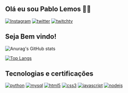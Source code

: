 ## Olá eu sou Pablo Lemos 🖖🏽 
[![Instagram](https://img.shields.io/badge/Instagram-E4405F?style=for-the-badge&logo=instagram&logoColor=white)](https://www.instagram.com/lemosprg/)
[![twitter](https://img.shields.io/badge/Twitter-1DA1F2?style=for-the-badge&logo=twitter&logoColor=white)](https://twitter.com/LemosPRG)
[![twitchtv](https://img.shields.io/badge/Twitch-9146FF?style=for-the-badge&logo=twitch&logoColor=white)](https://www.twitch.tv/lemosprg)

## Seja Bem vindo!

![Anurag's GitHub stats](https://github-readme-stats.vercel.app/api?username=lemosprg&show_icons=true&theme=dracula)


[![Top Langs](https://github-readme-stats.vercel.app/api/top-langs/?username=lemosprg&layout=compact)](https://github.com/anuraghazra/github-readme-stats)


## Tecnologias e certificações
[![python](https://img.shields.io/badge/Python-3776AB?style=for-the-badge&logo=python&logoColor=white)]()
[![mysql](https://img.shields.io/badge/MySQL-005C84?style=for-the-badge&logo=mysql&logoColor=white)]()
[![html5](	https://img.shields.io/badge/HTML5-E34F26?style=for-the-badge&logo=html5&logoColor=white)]()
[![css3](https://img.shields.io/badge/CSS3-1572B6?style=for-the-badge&logo=css3&logoColor=white)]()
[![javascript](https://img.shields.io/badge/JavaScript-F7DF1E?style=for-the-badge&logo=javascript&logoColor=black)]()
[![nodejs](https://img.shields.io/badge/Node.js-43853D?style=for-the-badge&logo=node.js&logoColor=white)]()
